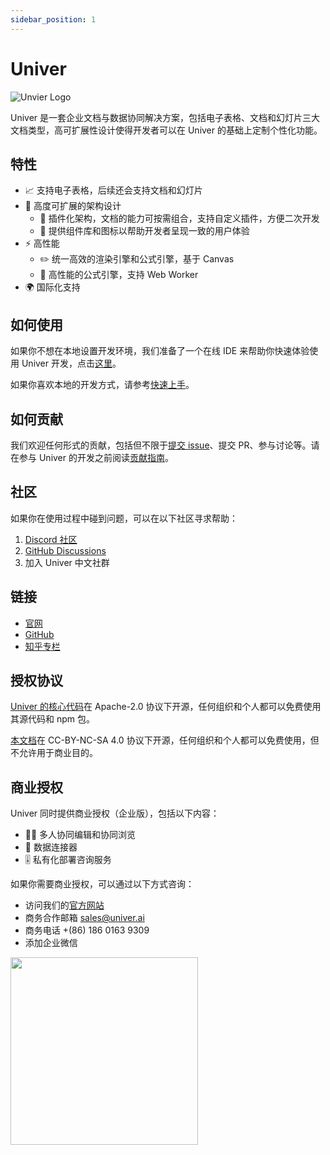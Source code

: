 ```yaml
---
sidebar_position: 1
---
```


# Univer

![Unvier Logo](/img/logo.jpeg)

Univer 是一套企业文档与数据协同解决方案，包括电子表格、文档和幻灯片三大文档类型，高可扩展性设计使得开发者可以在 Univer 的基础上定制个性化功能。

## 特性

-   📈 支持电子表格，后续还会支持文档和幻灯片
-   🌌 高度可扩展的架构设计
    -   🔌 插件化架构，文档的能力可按需组合，支持自定义插件，方便二次开发
    -   💄 提供组件库和图标以帮助开发者呈现一致的用户体验
-   ⚡ 高性能
    -   ✏️ 统一高效的渲染引擎和公式引擎，基于 Canvas
    -   🧮 高性能的公式引擎，支持 Web Worker
-   🌍 国际化支持

## 如何使用

如果你不想在本地设置开发环境，我们准备了一个在线 IDE 来帮助你快速体验使用 Univer 开发，点击[这里](/playground)。

如果你喜欢本地的开发方式，请参考[快速上手](/docs/category/quick-start)。

## 如何贡献

我们欢迎任何形式的贡献，包括但不限于[提交 issue](https://github.com/dream-num/univer/issues/new/choose)、提交 PR、参与讨论等。请在参与 Univer 的开发之前阅读[贡献指南](https://github.com/dream-num/univer/contributingguide)。

## 社区

如果你在使用过程中碰到问题，可以在以下社区寻求帮助：

1. [Discord 社区](https://discord.gg/XPGnMBmpd6)
1. [GitHub Discussions](https://github.com/dream-num/univer/discussions)
1. 加入 Univer 中文社群

## 链接

-   [官网](https://univer.work)
-   [GitHub](https://github.com/dream-num/univer)
-   [知乎专栏](https://www.zhihu.com/org/meng-shu-ke-ji)

## 授权协议

[Univer 的核心代码](https://github.com/dream-num/univer)在 Apache-2.0 协议下开源，任何组织和个人都可以免费使用其源代码和 npm 包。

[本文档](https://github.com/dream-num/univer/tree/dev/apps/docs)在 CC-BY-NC-SA 4.0 协议下开源，任何组织和个人都可以免费使用，但不允许用于商业目的。

## 商业授权

Univer 同时提供商业授权（企业版），包括以下内容：

-   👨‍💻 多人协同编辑和协同浏览
-   🛜 数据连接器
-   🎚️ 私有化部署咨询服务

如果你需要商业授权，可以通过以下方式咨询：

-   访问我们的[官方网站](https://univer.ai)
-   商务合作邮箱 sales@univer.ai
-   商务电话 +(86) 186 0163 9309
-   添加企业微信

<img width="300" src="/img/business-qr-code.jpg" />
